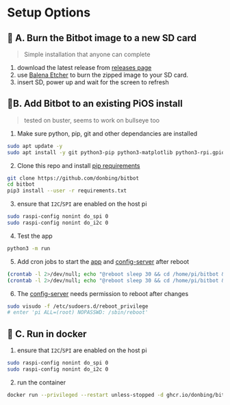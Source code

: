 # Setup Options

## 🎴 A. Burn the Bitbot image to a new SD card
> Simple installation that anyone can complete
1. download the latest release from [releases page](https://github.com/donbing/bitbot/releases)  
2. use [Balena Etcher](https://www.balena.io/etcher/) to burn the zipped image to your SD card.
3. insert SD, power up and wait for the screen to refresh
## 🍓B. Add Bitbot to an existing PiOS install
> tested on buster, seems to work on bullseye too 
1. Make sure python, pip, git and other dependancies are installed
```sh
sudo apt update -y
sudo apt install -y git python3-pip python3-matplotlib python3-rpi.gpio python3-pil
```  
2. Clone this repo and install [pip requirements](/requirements.txt)
```sh
git clone https://github.com/donbing/bitbot
cd bitbot 
pip3 install --user -r requirements.txt
```
3. ensure that `I2C`/`SPI` are enabled on the host pi
```sh
sudo raspi-config nonint do_spi 0
sudo raspi-config nonint do_i2c 0
```
4. Test the app 
```sh
python3 -m run
```
5. Add cron jobs to start the [app](/run.py) and [config-server](/src/config_webserver.py) after reboot
```sh
(crontab -l 2>/dev/null; echo "@reboot sleep 30 && cd /home/pi/bitbot && python3 run.py 2>&1 | /usr/bin/logger -t bitbot.charts")| crontab -
(crontab -l 2>/dev/null; echo "@reboot sleep 30 && cd /home/pi/bitbot && python3 src/config_webserver.py 2>&1 | /usr/bin/logger -t bitbot.charts")| crontab -
```
6. The [config-server](/src/config_webserver.py) needs permission to reboot after changes
```sh
sudo visudo -f /etc/sudoers.d/reboot_privilege
# enter 'pi ALL=(root) NOPASSWD: /sbin/reboot'
```
## 🐳 C. Run in docker
> 
1. ensure that `I2C`/`SPI` are enabled on the host pi
```sh
sudo raspi-config nonint do_spi 0
sudo raspi-config nonint do_i2c 0
```
2. run the container
```sh
docker run --privileged --restart unless-stopped -d ghcr.io/donbing/bitbot:release
```
